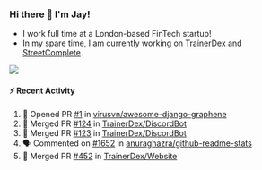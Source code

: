 ### Hi there 👋 I'm Jay!
* I work full time at a London-based FinTech startup!
* In my spare time, I am currently working on [TrainerDex](https://www.github.com/TrainerDex) and [StreetComplete](https://github.com/streetcomplete/StreetComplete).

[<img src="https://github-readme-stats.vercel.app/api/wakatime?username=TurnrDev&layout=compact&custom_title=Last 7 Days Language Breakdown" />](https://wakatime.com/@TurnrDev)  

#### :zap: Recent Activity
<!--START_SECTION:activity-->
1. 💪 Opened PR [#1](https://github.com/virusvn/awesome-django-graphene/pull/1) in [virusvn/awesome-django-graphene](https://github.com/virusvn/awesome-django-graphene)
2. 🎉 Merged PR [#124](https://github.com/TrainerDex/DiscordBot/pull/124) in [TrainerDex/DiscordBot](https://github.com/TrainerDex/DiscordBot)
3. 🎉 Merged PR [#123](https://github.com/TrainerDex/DiscordBot/pull/123) in [TrainerDex/DiscordBot](https://github.com/TrainerDex/DiscordBot)
4. 🗣 Commented on [#1652](https://github.com/anuraghazra/github-readme-stats/issues/1652) in [anuraghazra/github-readme-stats](https://github.com/anuraghazra/github-readme-stats)
5. 🎉 Merged PR [#452](https://github.com/TrainerDex/Website/pull/452) in [TrainerDex/Website](https://github.com/TrainerDex/Website)
<!--END_SECTION:activity-->
